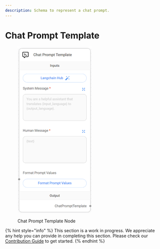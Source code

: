 ```yaml
---
description: Schema to represent a chat prompt.
---
```


# Chat Prompt Template

<figure><img src="../../../.gitbook/assets/image (14).png" alt="" width="239"><figcaption><p>Chat Prompt Template Node</p></figcaption></figure>

{% hint style="info" %}
This section is a work in progress. We appreciate any help you can provide in completing this section. Please check our [Contribution Guide](../../../CONTRIBUTING.md) to get started.
{% endhint %}
